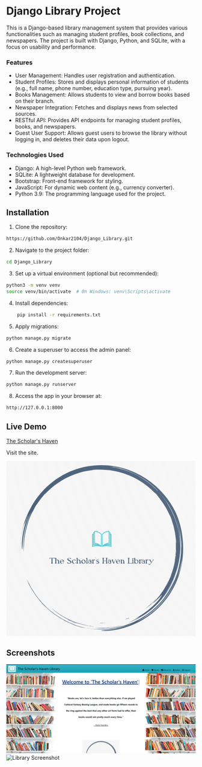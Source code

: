 
# Django Library Project
This is a Django-based library management system that provides various functionalities such as managing student profiles, book collections, and newspapers. The project is built with Django, Python, and SQLite, with a focus on usability and performance.

### Features
* User Management: Handles user registration and authentication.
* Student Profiles: Stores and displays personal information of students (e.g., full name, phone number, education type, pursuing year).
* Books Management: Allows students to view and borrow books based on their branch.
* Newspaper Integration: Fetches and displays news from selected sources.
* RESTful API: Provides API endpoints for managing student profiles, books, and newspapers.
* Guest User Support: Allows guest users to browse the library without logging in, and deletes their data upon logout.

### Technologies Used
* Django: A high-level Python web framework.
* SQLite: A lightweight database for development.
* Bootstrap: Front-end framework for styling.
* JavaScript: For dynamic web content (e.g., currency converter).
* Python 3.9: The programming language used for the project.


## Installation

1. Clone the repository:

```bash
https://github.com/Onkar2104/Django_Library.git
```
2. Navigate to the project folder:

```bash
cd Django_Library
```

3. Set up a virtual environment (optional but recommended):
```bash
python3 -m venv venv
source venv/bin/activate  # On Windows: venv\Scripts\activate  
```
4. Install dependencies:
```bash
    pip install -r requirements.txt
```
5. Apply migrations:
```bash
python manage.py migrate
```
6. Create a superuser to access the admin panel:
```bash
python manage.py createsuperuser
```
7. Run the development server:
```bash
python manage.py runserver
```
8. Access the app in your browser at:
```bash
http://127.0.0.1:8000
```
## Live Demo

[The Scholar's Haven](`http://52.66.255.93/`)

Visit the site.




![Logo](home/static/photos/logo3.png)


## Screenshots

![App Screenshot](home/static/photos/Screenshot1.png)
![Library Screenshot](home/static/photos/Screenshot12.png)
